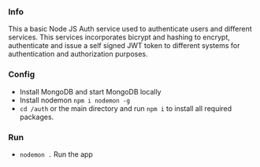 


### Info ###

This a basic Node JS Auth service used to authenticate users and different services. This services incorporates bicrypt and hashing to encrypt, authenticate and issue a self signed JWT token to different systems for authentication and authorization purposes. 

### Config ###

* Install MongoDB and start MongoDB locally
* Install nodemon  `npm i nodemon -g`
* `cd /auth` or the main directory and run `npm i` to install all required packages.

### Run ###

* `nodemon .` Run the app
